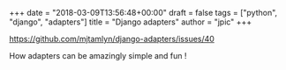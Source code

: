 +++
date = "2018-03-09T13:56:48+00:00"
draft = false
tags = ["python", "django", "adapters"]
title = "Django adapters"
author = "jpic"
+++

https://github.com/mjtamlyn/django-adapters/issues/40

How adapters can be amazingly simple and fun !
